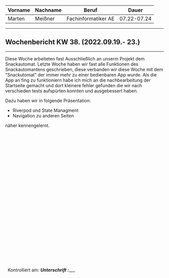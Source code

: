 #

| Vorname | Nachname | Beruf | Dauer |
|---|---|---|---|
|Marten| Meißner|Fachinformatiker AE|07.22-07.24|
---

## Wochenbericht KW 38.  (2022.09.19.- 23.)

---

Diese Woche arbeiteten fast Ausschließlich an unserm Projekt dem Snackautomat.
Letzte Woche haben wir fast alle Funktionen des Snackautomantens geschrieben, diese verbanden wir diese Woche mit dem "Snackutomat" der immer mehr zu einer bedienbaren App wurde.
Als die App an fing zu funktioniern habe ich mich an die nachbearbeitung der Startseite gemacht und dort kleinere fehler gefunden die wir nach verschieden tests aufspürten konnten und ausgebessert haben.

Dazu haben wir in folgende Präsentation:

- Riverpod und State Managment
- Navigation zu anderen Seiten  

näher kennengelernt.
&nbsp;
\
\
\
\
\
\
\
\
\
\
\
\
\
\
\
\
\
\
\
\
\
\
\
\
\
\
\
&nbsp;
Kontrolliert am: _________________Unterschrift  :____________________
